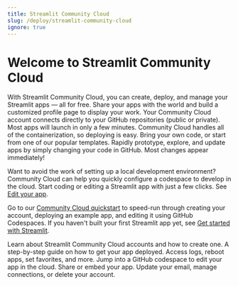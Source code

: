 ```yaml
---
title: Streamlit Community Cloud
slug: /deploy/streamlit-community-cloud
ignore: true
---
```


# Welcome to Streamlit Community Cloud

With Streamlit Community Cloud, you can create, deploy, and manage your Streamlit apps &mdash; all for free. Share your apps with the world and build a customized profile page to display your work. Your Community Cloud account connects directly to your GitHub repositories (public or private). Most apps will launch in only a few minutes. Community Cloud handles all of the containerization, so deploying is easy. Bring your own code, or start from one of our popular templates. Rapidly prototype, explore, and update apps by simply changing your code in GitHub. Most changes appear immediately!

Want to avoid the work of setting up a local development environment? Community Cloud can help you quickly configure a codespace to develop in the cloud. Start coding or editing a Streamlit app with just a few clicks. See [Edit your app](/deploy/streamlit-community-cloud/manage-your-app/edit-your-app).

Go to our [Community Cloud quickstart](/deploy/streamlit-community-cloud/get-started/quickstart) to speed-run through creating your account, deploying an example app, and editing it using GitHub Codespaces. If you haven't built your first Streamlit app yet, see [Get started with Streamlit](/get-started).

<InlineCalloutContainer>
    <InlineCallout
        color="green-70"
        icon="arrow_forward"
        bold="Get started."
        href="/deploy/streamlit-community-cloud/get-started"
    >Learn about Streamlit Community Cloud accounts and how to create one.</InlineCallout>
    <InlineCallout
        color="green-70"
        icon="flight_takeoff"
        bold="Deploy your app."
        href="/deploy/streamlit-community-cloud/deploy-your-app"
    >A step-by-step guide on how to get your app deployed.</InlineCallout>
    <InlineCallout
        color="green-70"
        icon="settings"
        bold="Manage your app."
        href="/deploy/streamlit-community-cloud/manage-your-app"
    >Access logs, reboot apps, set favorites, and more. Jump into a GitHub codespace to edit your app in the cloud.</InlineCallout>
    <InlineCallout
        color="green-70"
        icon="share"
        bold="Share your app."
        href="/deploy/streamlit-community-cloud/share-your-app"
    >Share or embed your app.</InlineCallout>
    <InlineCallout
        color="green-70"
        icon="manage_accounts"
        bold="Manage your account."
        href="/deploy/streamlit-community-cloud/manage-your-account"
    >Update your email, manage connections, or delete your account.</InlineCallout>
</InlineCalloutContainer>
